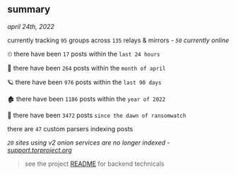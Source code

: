 
## summary
_april 24th, 2022_

currently tracking `95` groups across `135` relays & mirrors - _`50` currently online_

⏲ there have been `17` posts within the `last 24 hours`

🦈 there have been `264` posts within the `month of april`

🪐 there have been `976` posts within the `last 90 days`

🏚 there have been `1186` posts within the `year of 2022`

🦕 there have been `3472` posts `since the dawn of ransomwatch`

there are `47` custom parsers indexing posts

_`20` sites using v2 onion services are no longer indexed - [support.torproject.org](https://support.torproject.org/onionservices/v2-deprecation/)_

> see the project [README](https://github.com/thetanz/ransomwatch#ransomwatch--) for backend technicals
